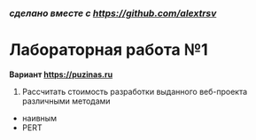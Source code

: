### *сделано вместе с https://github.com/alextrsv*

# Лабораторная работа №1
**Вариант https://puzinas.ru**

1. Рассчитать стоимость разработки выданного веб-проекта различными методами
- наивным
- PERT